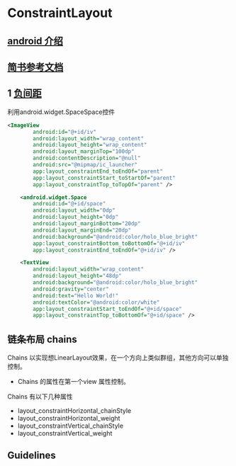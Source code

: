 # ConstraintLayout 

## [android 介绍](https://developer.android.com/training/constraint-layout/)

## [简书参考文档](https://www.jianshu.com/p/768b9e47a77b)

##  1 [负间距](https://juejin.im/entry/5b73d1b96fb9a009ba3fed79)

  利用android.widget.SpaceSpace控件

```xml
<ImageView
        android:id="@+id/iv"
        android:layout_width="wrap_content"
        android:layout_height="wrap_content"
        android:layout_marginTop="100dp"
        android:contentDescription="@null"
        android:src="@mipmap/ic_launcher"
        app:layout_constraintEnd_toEndOf="parent"
        app:layout_constraintStart_toStartOf="parent"
        app:layout_constraintTop_toTopOf="parent" />

    <android.widget.Space
        android:id="@+id/space"
        android:layout_width="0dp"
        android:layout_height="0dp"
        android:layout_marginBottom="20dp"
        android:layout_marginEnd="20dp"
        android:background="@android:color/holo_blue_bright"
        app:layout_constraintBottom_toBottomOf="@+id/iv"
        app:layout_constraintEnd_toEndOf="@+id/iv" />

    <TextView
        android:layout_width="wrap_content"
        android:layout_height="48dp"
        android:background="@android:color/holo_blue_bright"
        android:gravity="center"
        android:text="Hello World!"
        android:textColor="@android:color/white"
        app:layout_constraintStart_toEndOf="@+id/space"
        app:layout_constraintTop_toBottomOf="@+id/space" />
```



## 链条布局 chains

Chains 以实现想LinearLayout效果，在一个方向上类似群组，其他方向可以单独控制。

* Chains 的属性在第一个view 属性控制。

Chains 有以下几种属性

*  layout_constraintHorizontal_chainStyle
*  layout_constraintHorizontal_weight
*  layout_constraintVertical_chainStyle
*  layout_constraintVertical_weight


## Guidelines



